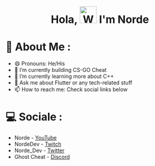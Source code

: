 <h1 align="center"> Hola, <img src="https://raw.githubusercontent.com/nixin72/nixin72/master/wave.gif" 
         alt="Waving hand animated gif"
         height="45"
         width="45" /> I'm Norde</h1>

# 💫 About Me :
- 😄 Pronouns: He/His
- 🔭 I’m currently building CS-GO Cheat
- 🌱 I’m currently learning more about C++
- 💬 Ask me about Flutter or any tech-related stuff
- 📫 How to reach me: Check social links below

# 💻 Sociale :
- Norde - [YouTube](https://www.youtube.com/channel/UCzCu3J9kK-n7plWndyF7n5A)
- NordeDev - [Twitch](https://www.twitch.tv/teeqzertv)
- Norde_Dev - [Twitter](https://twitter.com/Norde_Dev)
- Ghost Cheat - [Discord](https://discord.gg/bn84S2EgJq)
